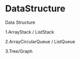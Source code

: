 # DataStructure
Data Structure

1.ArrayStack / ListStack

2.ArrayCircularQueue / ListQueue

3.Tree/Graph
